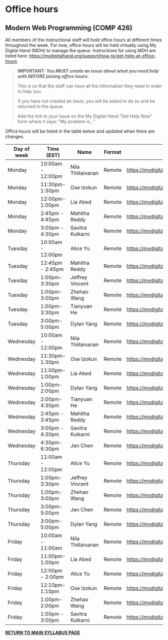 # Office hours

## Modern Web Programming (COMP 426)

All members of the instructional staff will hold office hours at different times throughout the week. 
For now, office hours will be held virtually using My Digital Hand (MDH) to manage the queue.
Instructions for using MDH are listed here: https://mydigitalhand.org/support/how-to/get-help-at-office-hours

> **IMPORTANT: _You MUST create an issue about what you need help with BEFORE joining office hours._**
>  
> This is so that the staff can have all the information they need in order to help you. 
> 
> If you have not created an issue, you will be asked to do so and be returned to the queue.
>
> Add the link to your issue on the My Digital Hand "Get Help Now" form where it says: "My problem is..."

Office hours will be listed in the table below and updated when there are changes.

| Day of week | Time (EST) | Name | Format | Location | 
| --- | --- | --- | --- | --- |
| Monday | 10:00am - 12:00pm | Nila Thillaivanan | Remote | https://mydigitalhand.org/enrollment/37807 |
| Monday | 11:30pm- 1:30pm | Ose Izokun | Remote | https://mydigitalhand.org/enrollment/37807 |
| Monday | 12:00pm- 1:00pm | Lia Abed| Remote | https://mydigitalhand.org/enrollment/37807 |
| Monday | 2:45pm - 4:45pm | Mahitha Reddy | Remote | https://mydigitalhand.org/enrollment/37807 |
| Monday | 3:00pm - 4:30pm | Savitra Kulkarni | Remote | https://mydigitalhand.org/enrollment/37807 |
| Tuesday | 10:00am - 12:00pm | Alice Yu | Remote | https://mydigitalhand.org/enrollment/37807 |
| Tuesday | 12:45pm - 2:45pm | Mahitha Reddy | Remote | https://mydigitalhand.org/enrollment/37807 |
| Tuesday | 1:00pm- 3:30pm | Jeffrey Vincent | Remote | https://mydigitalhand.org/enrollment/37807 |
| Tuesday | 1:00pm- 3:00pm | Zhehao Wang | Remote | https://mydigitalhand.org/enrollment/37807 |
| Tuesday | 1:00pm- 3:30pm | Tianyuan He | Remote | https://mydigitalhand.org/enrollment/37807 |
| Tuesday | 3:00pm- 5:00pm | Dylan Yang | Remote | https://mydigitalhand.org/enrollment/37807 |
| Wednesday | 10:00am - 12:00pm | Nila Thillaivanan | Remote | https://mydigitalhand.org/enrollment/37807 |
| Wednesday | 11:30pm- 1:30pm | Ose Izokun | Remote | https://mydigitalhand.org/enrollment/37807 |
| Wednesday | 11:00pm- 1:00pm | Lia Abed| Remote | https://mydigitalhand.org/enrollment/37807 |
| Wednesday | 1:00pm- 2:00pm | Dylan Yang | Remote | https://mydigitalhand.org/enrollment/37807 |
| Wednesday | 2:00pm- 4:30pm | Tianyuan He | Remote | https://mydigitalhand.org/enrollment/37807 |
| Wednesday | 2:45pm - 3:45pm | Mahitha Reddy | Remote | https://mydigitalhand.org/enrollment/37807 |
| Wednesday | 3:00pm - 4:30pm | Savitra Kulkarni | Remote | https://mydigitalhand.org/enrollment/37807 |
| Wednesday | 4:30pm- 6:30pm | Jen Chen | Remote | https://mydigitalhand.org/enrollment/37807 |
| Thursday | 11:00am - 12:00pm | Alice Yu | Remote | https://mydigitalhand.org/enrollment/37807 |
| Thursday | 1:00pm- 3:30pm | Jeffrey Vincent | Remote | https://mydigitalhand.org/enrollment/37807 |
| Thursday | 1:00pm- 3:00pm | Zhehao Wang | Remote | https://mydigitalhand.org/enrollment/37807 |
| Thursday | 3:00pm- 5:00pm | Jen Chen | Remote | https://mydigitalhand.org/enrollment/37807 |
| Thursday | 3:00pm- 5:00pm | Dylan Yang | Remote | https://mydigitalhand.org/enrollment/37807 |
| Friday | 10:00am - 11:00am | Nila Thillaivanan | Remote | https://mydigitalhand.org/enrollment/37807 |
| Friday | 11:00pm- 1:00pm | Lia Abed| Remote | https://mydigitalhand.org/enrollment/37807 |
| Friday | 12:00pm - 2:00pm | Alice Yu | Remote | https://mydigitalhand.org/enrollment/37807 |
| Friday | 12:10pm- 1:10pm | Ose Izokun | Remote | https://mydigitalhand.org/enrollment/37807 |
| Friday | 1:00pm- 2:00pm | Zhehao Wang | Remote | https://mydigitalhand.org/enrollment/37807 |
| Friday | 1:00pm - 3:00pm | Savitra Kulkarni | Remote | https://mydigitalhand.org/enrollment/37807 |



[**RETURN TO MAIN SYLLABUS PAGE**](./README.md#instructional-staff)
